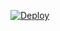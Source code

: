 [![Deploy](https://www.herokucdn.com/deploy/button.svg)](https://heroku.com/deploy?template=https://github.com/adityanarwal/project-Broken1)







